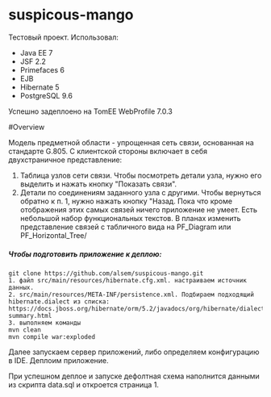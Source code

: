 # suspicous-mango

Тестовый проект.
Использовал:
* Java EE 7
* JSF 2.2
* Primefaces 6
* EJB
* Hibernate 5
* PostgreSQL 9.6

Успешно задеплоено на TomEE WebProfile 7.0.3

#Overview

Модель предметной области - упрощенная сеть связи, основанная на стандарте G.805.
С клиентской стороны включает в себя двухстраничное представление:
1. Таблица узлов сети связи. Чтобы посмотреть детали узла, нужно его выделить и нажать кнопку "Показать связи".
2. Детали по соединениям заданного узла с другими. Чтобы вернуться обратно к п. 1, нужно нажать кнопку "Назад.
Пока что кроме отображения этих самых связей ничего приложение не умеет. 
Есть небольшой набор функциональных текстов.
В планах изменить представление связей с табличного вида на PF_Diagram или PF_Horizontal_Tree/

##### Чтобы подготовить приложение к деплою:
```
git clone https://github.com/alsem/suspicous-mango.git
1. файл src/main/resources/hibernate.cfg.xml. настраиваем источник данных.
2. src/main/resources/META-INF/persistence.xml. Подбираем подходящий hibernate.dialect из списка:
https://docs.jboss.org/hibernate/orm/5.2/javadocs/org/hibernate/dialect/package-summary.html
3. выполняем команды
mvn clean
mvn compile war:exploded
```
Далее запускаем сервер приложений, либо определяем конфигурацию в IDE.
Деплоим приложение.

При успешном деплое и запуске дефолтная схема наполнится данными из скрипта data.sql и откроется страница 1.
